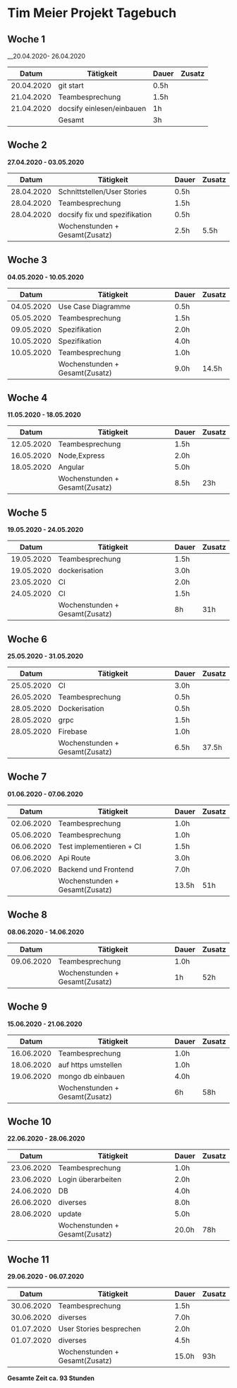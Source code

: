 # Tim Meier Projekt Tagebuch



## Woche 1 

__20.04.2020- 26.04.2020

| Datum      | Tätigkeit                 | Dauer | Zusatz |
| ---------- | ------------------------- | ----- | ------ |
| 20.04.2020 | git start			     | 0.5h  |        |
| 21.04.2020 | Teambesprechung           | 1.5h  |        |
| 21.04.2020 | docsify einlesen/einbauen | 1h    |        |
|            | Gesamt                    | 3h    |        |



## Woche 2 

__27.04.2020 - 03.05.2020__

| Datum      | Tätigkeit                   | Dauer | Zusatz |
| ---------- | --------------------------- | ----- | ------ |
| 28.04.2020 | Schnittstellen/User Stories | 0.5h  |        |
| 28.04.2020 | Teambesprechung             | 1.5h  |        |
| 28.04.2020 | docsify fix und spezifikation| 0.5h |        |
|            | Wochenstunden + Gesamt(Zusatz) | 2.5h  | 5.5h |

## Woche 3

__04.05.2020 - 10.05.2020__

| Datum      | Tätigkeit          | Dauer | Zusatz |
| ---------- | ------------------ | ----- | ------ |
| 04.05.2020 | Use Case Diagramme | 0.5h  |        |
| 05.05.2020 | Teambesprechung    | 1.5h  |        |
| 09.05.2020 | Spezifikation      | 2.0h  |        |
| 10.05.2020 | Spezifikation      | 4.0h  |        |
| 10.05.2020 | Teambesprechung    | 1.0h  |        |
|            | Wochenstunden + Gesamt(Zusatz) | 9.0h  | 14.5h |

## Woche 4

__11.05.2020 - 18.05.2020__

| Datum      | Tätigkeit          | Dauer | Zusatz |
| ---------- | ------------------ | ----- | ------ |
| 12.05.2020 | Teambesprechung    | 1.5h  |        |
| 16.05.2020 | Node,Express       | 2.0h  |        |
| 18.05.2020 | Angular            | 5.0h  |        |
|            | Wochenstunden + Gesamt(Zusatz) | 8.5h  | 23h |

## Woche 5

__19.05.2020 - 24.05.2020__

| Datum      | Tätigkeit                      | Dauer | Zusatz |
| ---------- | ------------------------------ | ----- | ------ |
| 19.05.2020 | Teambesprechung                | 1.5h  |        |
| 19.05.2020 | dockerisation                  | 3.0h  |        |
| 23.05.2020 | CI                             | 2.0h  |        |
| 24.05.2020 | CI                             | 1.5h  |        |
|            | Wochenstunden + Gesamt(Zusatz) | 8h    | 31h    |

## Woche 6

__25.05.2020 - 31.05.2020__

| Datum      | Tätigkeit                      | Dauer | Zusatz |
| ---------- | ------------------------------ | ----- | ------ |
| 25.05.2020 | CI                             | 3.0h  |        |
| 26.05.2020 | Teambesprechung                | 0.5h  |        |
| 28.05.2020 | Dockerisation                  | 0.5h  |        |
| 28.05.2020 | grpc			                  | 1.5h  |        |
| 28.05.2020 | Firebase		                  | 1.0h  |        |
|            | Wochenstunden + Gesamt(Zusatz) | 6.5h  | 37.5h  |

## Woche 7

__01.06.2020 - 07.06.2020__

| Datum      | Tätigkeit                      | Dauer | Zusatz |
| ---------- | ------------------------------ | ----- | ------ |
| 02.06.2020 | Teambesprechung                | 1.0h  |        |
| 05.06.2020 | Teambesprechung                | 1.0h  |        |
| 06.06.2020 | Test implementieren + CI       | 1.5h  |        |
| 06.06.2020 | Api Route                      | 3.0h  |        |
| 07.06.2020 | Backend und Frontend           | 7.0h  |        |
|            | Wochenstunden + Gesamt(Zusatz) | 13.5h | 51h    |


## Woche 8

__08.06.2020 - 14.06.2020__

| Datum      | Tätigkeit                      | Dauer | Zusatz |
| ---------- | ------------------------------ | ----- | ------ |
| 09.06.2020 | Teambesprechung                | 1.0h  |        |
|            | Wochenstunden + Gesamt(Zusatz) | 1h    | 52h    |


## Woche 9

__15.06.2020 - 21.06.2020__

| Datum      | Tätigkeit                      | Dauer | Zusatz |
| ---------- | ------------------------------ | ----- | ------ |
| 16.06.2020 | Teambesprechung                | 1.0h  |        |
| 18.06.2020 | auf https umstellen		      | 1.0h  |        |
| 19.06.2020 | mongo db einbauen              | 4.0h  |        |
|            | Wochenstunden + Gesamt(Zusatz) | 6h    | 58h    |

## Woche 10

__22.06.2020 - 28.06.2020__

| Datum      | Tätigkeit                      | Dauer | Zusatz |
| ---------- | ------------------------------ | ----- | ------ |
| 23.06.2020 | Teambesprechung                | 1.0h  |        |
| 23.06.2020 | Login überarbeiten             | 2.0h  |        |
| 24.06.2020 | DB                             | 4.0h  |        |
| 26.06.2020 | diverses                       | 8.0h  |        |
| 28.06.2020 | update                         | 5.0h  |        |
|            | Wochenstunden + Gesamt(Zusatz) | 20.0h | 78h    |

## Woche 11

__29.06.2020 - 06.07.2020__

| Datum      | Tätigkeit                      | Dauer | Zusatz |
| ---------- | ------------------------------ | ----- | ------ |
| 30.06.2020 | Teambesprechung                | 1.5h  |        |
| 30.06.2020 | diverses                       | 7.0h  |        |
| 01.07.2020 | User Stories besprechen        | 2.0h  |        |
| 01.07.2020 | diverses                       | 4.5h  |        |
|            | Wochenstunden + Gesamt(Zusatz) | 15.0h | 93h    |



__Gesamte Zeit ca. 93 Stunden__ 